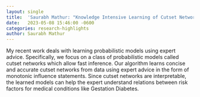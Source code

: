 ```yaml
---
layout: single
title:  'Saurabh Mathur: "Knowledge Intensive Learning of Cutset Networks"'
date:   2023-05-08 15:46:00 -0600
categories: research-highlights
author: Saurabh Mathur
---
```


My recent work deals with learning probabilistic models using expert advice. Specifically, we focus on a class of probabilistic models called cutset networks which allow fast inference. Our algorithm learns concise and accurate cutset networks from data using expert advice in the form of monotonic influence statements. Since cutset networks are interpretable, the learned models can help the expert understand relations between risk factors for medical conditions like Gestation Diabetes.